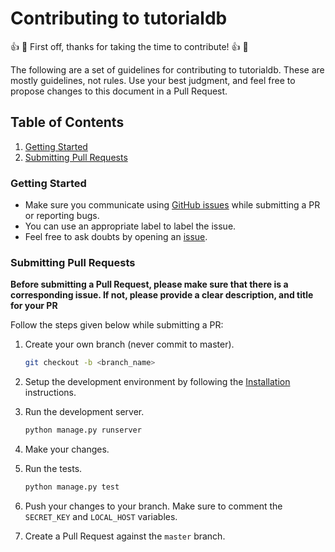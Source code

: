 # Contributing to tutorialdb

👍 🎉 First off, thanks for taking the time to contribute! 👍 🎉

The following are a set of guidelines for contributing to tutorialdb. These are mostly guidelines, not rules. Use your best judgment, and feel free to propose changes to this document in a Pull Request.

## Table of Contents

1. [Getting Started](#getting-started)
2. [Submitting Pull Requests](#submitting-pull-requests)

### Getting Started

- Make sure you communicate using [GitHub issues](https://github.com/Bhupesh-V/tutorialdb/issues) while submitting a PR or reporting bugs.
- You can use an appropriate label to label the issue.
- Feel free to ask doubts by opening an [issue](https://github.com/Bhupesh-V/tutorialdb/issues/new).

### Submitting Pull Requests

**Before submitting a Pull Request, please make sure that there is a corresponding issue.  If not, please provide a clear description, and title for your PR**

Follow the steps given below while submitting a PR:

1. Create your own branch (never commit to master).

    ```bash
    git checkout -b <branch_name>
    ```

2. Setup the development environment by following the [Installation](README.md#installation-) instructions.
3. Run the development server.

    ```bash
    python manage.py runserver
    ```

4. Make your changes.
5. Run the tests.

    ```bash
    python manage.py test
    ```

6. Push your changes to your branch. Make sure to comment the `SECRET_KEY` and `LOCAL_HOST` variables.
7. Create a Pull Request against the `master` branch.
